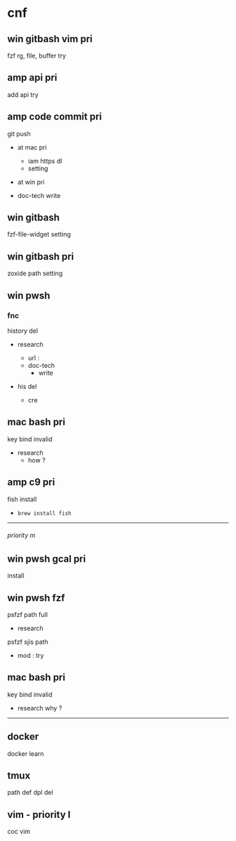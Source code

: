 
# cnf


## win gitbash vim pri

fzf rg, file, buffer try


## amp api pri

add api try


## amp code commit pri

git push
- at mac pri
  - iam https dl
  - setting

- at win pri

- doc-tech write


## win gitbash

fzf-file-widget setting


## win gitbash pri

zoxide path setting


## win pwsh

### fnc

history del
- research
  - url : 
  - doc-tech
    - write

- his del
  - cre


## mac bash pri

key bind invalid
- research
  - how ?


## amp c9 pri

fish install
- `brew install fish`


---

###### priority m

## win pwsh gcal pri

install


## win pwsh fzf

psfzf path full
- research


psfzf sjis path
- mod : try


## mac bash pri

key bind invalid
- research why ?


---

## docker

docker learn


## tmux

path def dpl del


## vim  -  priority l

coc vim



